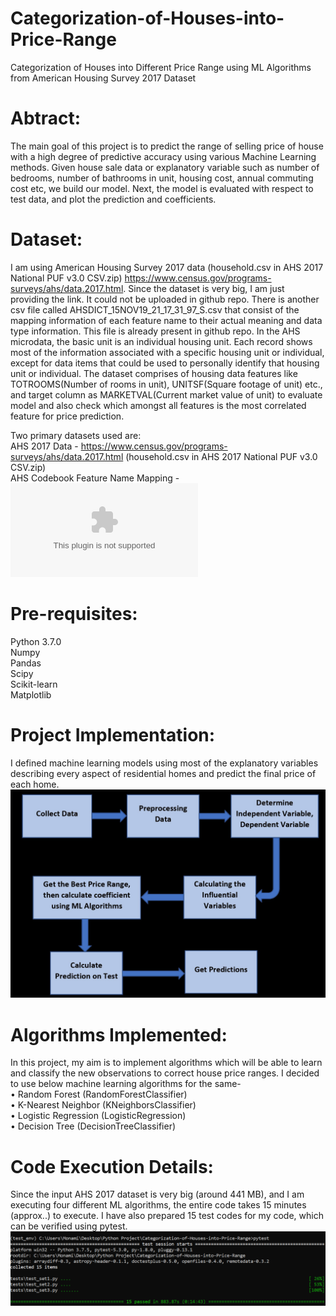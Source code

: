 # Categorization-of-Houses-into-Price-Range
Categorization of Houses into Different Price Range using ML Algorithms from American Housing Survey 2017 Dataset

# Abtract:
The main goal of this project is to predict the range of selling price of house with a high degree of predictive accuracy using various Machine Learning methods. Given house sale data or explanatory variable such as number of bedrooms, number of bathrooms in unit, housing cost, annual commuting cost etc, we build our model. Next, the model is evaluated with respect to test data, and plot the prediction and coefficients. 

# Dataset:
I am using American Housing Survey 2017 data (household.csv in AHS 2017 National PUF v3.0 CSV.zip) https://www.census.gov/programs-surveys/ahs/data.2017.html. Since the dataset is very big, I am just providing the link. It could not be uploaded in github repo. There is another csv file called AHSDICT_15NOV19_21_17_31_97_S.csv that consist of the mapping information of each feature name to their actual meaning and data type information. This file is already present in github repo. In the AHS microdata, the basic unit is an individual housing unit. Each record shows most of the information associated with a specific housing unit or individual, except for data items that could be used to personally identify that housing unit or individual. The dataset comprises of housing data features like TOTROOMS(Number of rooms in unit), UNITSF(Square footage of unit) etc., and target column as MARKETVAL(Current market value of unit) to evaluate model and also check which amongst all features is the most correlated feature for price prediction. 

Two primary datasets used are: <br />
AHS 2017 Data - https://www.census.gov/programs-surveys/ahs/data.2017.html (household.csv in AHS 2017 National PUF v3.0 CSV.zip)<br />
AHS Codebook Feature Name Mapping - ![Feature Mapping](AHSDICT_15NOV19_21_17_31_97_S.csv)

# Pre-requisites:
Python 3.7.0 <br />
Numpy<br />
Pandas<br />
Scipy<br />
Scikit-learn<br />
Matplotlib<br />

# Project Implementation:
I defined machine learning models using most of the explanatory variables describing every aspect of residential homes and predict the final price of each home. 
![Implementation Plan](doc/plan.png)

# Algorithms Implemented:
In this project, my aim is to implement algorithms which will be able to learn and classify the new observations to correct house price ranges. I decided to use below machine learning algorithms for the same-<br />
•	Random Forest (RandomForestClassifier)<br />
•	K-Nearest Neighbor (KNeighborsClassifier)<br />
•	Logistic Regression (LogisticRegression)<br />
•	Decision Tree (DecisionTreeClassifier)<br />

# Code Execution Details:
Since the input AHS 2017 dataset is very big (around 441 MB), and I am executing four different ML algorithms, the entire code takes 15 minutes (approx..) to execute. I have also prepared 15 test codes for my code, which can be verified using pytest. 
![Pytest](doc/code_exec.png)
